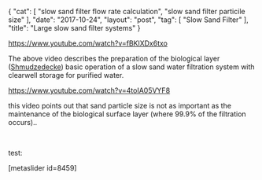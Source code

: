 {
   "cat": [
      "slow sand filter flow rate calculation",
      "slow sand filter particile size"
   ],
   "date": "2017-10-24",
   "layout": "post",
   "tag": [
      "Slow Sand Filter"
   ],
   "title": "Large slow sand filter systems"
}

https://www.youtube.com/watch?v=fBKlXDx6txo

The above video describes the preparation of the biological layer ([Shmudzedecke](https://en.wikipedia.org/wiki/Schmutzdecke)) basic operation of a slow sand water filtration system with clearwell storage for purified water.

https://www.youtube.com/watch?v=4toIA05VYF8

this video points out that sand particle size is not as important as the maintenance of the biological surface layer (where 99.9% of the filtration occurs)..

&nbsp;

test:

[metaslider id=8459]

&nbsp;